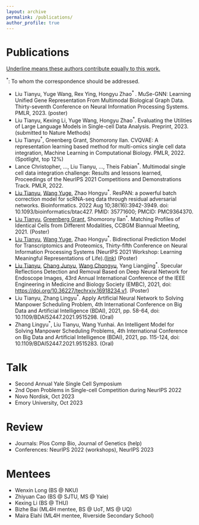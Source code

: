 ```yaml
---
layout: archive
permalink: /publications/
author_profile: true
---
```


# Publications

<u>Underline means these authors contribute equally to this work.</u> 

<sup>*</sup>: To whom the correspondence should be addressed.
* Liu Tianyu, Yuge Wang, Rex Ying, Hongyu Zhao<sup>* </sup>. MuSe-GNN: Learning Unified Gene Representation From Multimodal Biological Graph Data. Thirty-seventh Conference on Neural Information Processing Systems. PMLR, 2023. (poster)
* Liu Tianyu, Kexing Li, Yuge Wang, Hongyu Zhao<sup>*</sup>. Evaluating the Utilities of Large Language Models in Single-cell Data Analysis. Preprint, 2023. (submitted to Nature Methods)
* Liu Tianyu<sup>*</sup>, Greenberg Grant, Shomorony Ilan. CVQVAE: A representation learning based method for multi-omics single cell data integration, Machine Learning in Computational Biology. PMLR, 2022. (Spotlight, top 12%)
* Lance Christopher, ..., Liu Tianyu, ..., Theis Fabian<sup>*</sup>. Multimodal single cell data integration challenge: Results and lessons learned, Proceedings of the NeurIPS 2021 Competitions and Demonstrations Track. PMLR, 2022. 
* <u>Liu Tianyu</u>, <u>Wang Yuge</u>, Zhao Hongyu<sup>*</sup>. ResPAN: a powerful batch correction model for scRNA-seq data through residual adversarial networks. Bioinformatics. 2022 Aug 10;38(16):3942-3949. doi: 10.1093/bioinformatics/btac427. PMID: 35771600; PMCID: PMC9364370.
* <u>Liu Tianyu</u>, <u>Greenberg Grant</u>, Shomorony Ilan<sup>*</sup>. Matching Profiles of Identical Cells from Different Modalities, CCBGM Biannual Meeting, 2021. (Poster)
* <u>Liu Tianyu</u>, <u>Wang Yuge</u>, Zhao Hongyu<sup>*</sup>. Bidirectional Prediction Model for Transcriptomics and Proteomics, Thirty-fifth Conference on Neural Information Processing Systems (NeurIPS 2021 Workshop: Learning Meaningful Representations of Life).([link](https://drive.google.com/file/d/1xrTgLdfFXYdK_WdE3JYxXMuIFoyUl8yu/view)) (Poster)
* <u>Liu Tianyu</u>, <u>Chang Junyu</u>, <u>Wang Chongyu</u>, Yang Liangjing<sup>*</sup>. Specular Reflections Detection and Removal Based on Deep Neural Network for Endoscope Images, 43rd Annual International Conference of the IEEE Engineering in Medicine and Biology Society (EMBC), 2021, doi: https://doi.org/10.36227/techrxiv.16918234.v1. (Poster)
* Liu Tianyu, Zhang Lingyu<sup>*</sup>. Apply Artificial Neural Network to Solving Manpower Scheduling Problem, 4th International Conference on Big Data and Artificial Intelligence (BDAI), 2021, pp. 58-64, doi: 10.1109/BDAI52447.2021.9515298. (Oral)
* Zhang Lingyu<sup>*</sup>, Liu Tianyu, Wang Yunhai. An Intelligent Model for Solving Manpower Scheduling Problems, 4th International Conference on Big Data and Artificial Intelligence (BDAI), 2021, pp. 115-124, doi: 10.1109/BDAI52447.2021.9515283. (Oral)

# Talk

* Second Annual Yale Single Cell Symposium
* 2nd Open Problems in Single-cell Competition during NeurIPS 2022
* Novo Nordisk, Oct 2023
* Emory University, Oct 2023


# Review

* Journals: Plos Comp Bio, Journal of Genetics (help)
* Conferences: NeurIPS 2022 (workshops), NeurIPS 2023


# Mentees

* Wenxin Long (BS @ NKU)
* Zhiyuan Cao (BS @ SJTU, MS @ Yale)
* Kexing Li (BS @ THU)
* Bizhe Bai (ML4H mentee, BS @ UoT, MS @ UQ)
* Maira Elahi (ML4H mentee, Riverside Secondary School)

<!--
{% if author.googlescholar %}
  You can also find my articles on <u><a href="{{author.googlescholar}}">my Google Scholar profile</a>.</u>
{% endif %}
-->
<!--
  {% include base_path %}
  {% for post in site.publications reversed %}
  { % include archive-single.html %}
  {% endfor %}
-->
